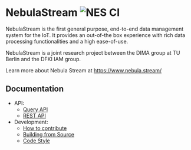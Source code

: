 # NebulaStream ![NES CI](https://github.com/nebulastream/nebulastream/workflows/NES%20CI/badge.svg)

NebulaStream is the first general purpose, end-to-end data management system for the IoT. It provides an out-of-the box experience with rich data processing functionalities and a high ease-of-use.

NebulaStream is a joint research project between the DIMA group at TU Berlin and the DFKI IAM group.

Learn more about Nebula Stream at https://www.nebula.stream/

## Documentation
- API:
    - [Query API](https://github.com/nebulastream/nebulastream/wiki/Query-API) 
    - [REST API](src/REST/RestEndpoints.md)     
- Development:
    - [How to contribute](https://github.com/nebulastream/nebulastream/wiki/How-to-contribute-to-NES)
    - [Building from Source](https://github.com/nebulastream/nebulastream/wiki/How-to-Build-and-Test) 
    - [Code Style](https://github.com/nebulastream/code-style) 


